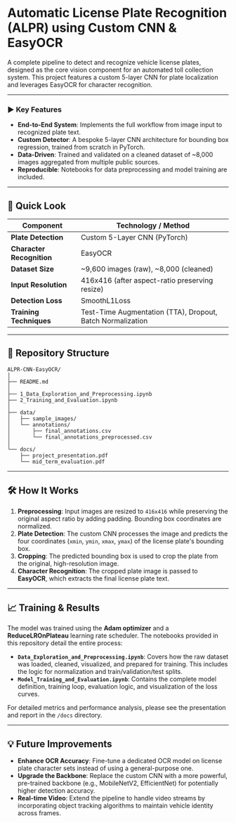 # Automatic License Plate Recognition (ALPR) using Custom CNN & EasyOCR

A complete pipeline to detect and recognize vehicle license plates, designed as the core vision component for an automated toll collection system. This project features a custom 5-layer CNN for plate localization and leverages EasyOCR for character recognition.

---

### ► Key Features

-   **End-to-End System**: Implements the full workflow from image input to recognized plate text.
-   **Custom Detector**: A bespoke 5-layer CNN architecture for bounding box regression, trained from scratch in PyTorch.
-   **Data-Driven**: Trained and validated on a cleaned dataset of ~8,000 images aggregated from multiple public sources.
-   **Reproducible**: Notebooks for data preprocessing and model training are included.

---

## 🚀 Quick Look

| **Component** | **Technology / Method** |
| ------------------------ | -------------------------------------------------------- |
| **Plate Detection** | Custom 5-Layer CNN (PyTorch)                             |
| **Character Recognition**| EasyOCR                                                  |
| **Dataset Size** | ~9,600 images (raw), ~8,000 (cleaned)                    |
| **Input Resolution** | 416x416 (after aspect-ratio preserving resize)           |
| **Detection Loss** | SmoothL1Loss                                             |
| **Training Techniques** | Test-Time Augmentation (TTA), Dropout, Batch Normalization |

---

## 📂 Repository Structure
```
ALPR-CNN-EasyOCR/
│
├── README.md
│
├── 1_Data_Exploration_and_Preprocessing.ipynb
├── 2_Training_and_Evaluation.ipynb
│
├── data/
│   ├── sample_images/
│   └── annotations/
│       ├── final_annotations.csv
│       └── final_annotations_preprocessed.csv
│
└── docs/
    ├── project_presentation.pdf
    └── mid_term_evaluation.pdf
```
---

## 🛠️ How It Works

1.  **Preprocessing**: Input images are resized to `416x416` while preserving the original aspect ratio by adding padding. Bounding box coordinates are normalized.
2.  **Plate Detection**: The custom CNN processes the image and predicts the four coordinates (`xmin`, `ymin`, `xmax`, `ymax`) of the license plate's bounding box.
3.  **Cropping**: The predicted bounding box is used to crop the plate from the original, high-resolution image.
4.  **Character Recognition**: The cropped plate image is passed to **EasyOCR**, which extracts the final license plate text.

---

## 📈 Training & Results

The model was trained using the **Adam optimizer** and a **ReduceLROnPlateau** learning rate scheduler. The notebooks provided in this repository detail the entire process:

-   **`Data_Exploration_and_Preprocessing.ipynb`**: Covers how the raw dataset was loaded, cleaned, visualized, and prepared for training. This includes the logic for normalization and train/validation/test splits.
-   **`Model_Training_and_Evaluation.ipynb`**: Contains the complete model definition, training loop, evaluation logic, and visualization of the loss curves.

For detailed metrics and performance analysis, please see the presentation and report in the `/docs` directory.

---

## 💡 Future Improvements

-   **Enhance OCR Accuracy**: Fine-tune a dedicated OCR model on license plate character sets instead of using a general-purpose one.
-   **Upgrade the Backbone**: Replace the custom CNN with a more powerful, pre-trained backbone (e.g., MobileNetV2, EfficientNet) for potentially higher detection accuracy.
-   **Real-time Video**: Extend the pipeline to handle video streams by incorporating object tracking algorithms to maintain vehicle identity across frames.


